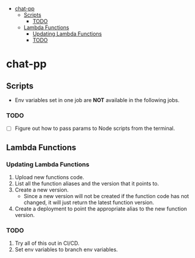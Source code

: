 - [chat-pp](#chat-pp)
  - [Scripts](#scripts)
    - [TODO](#todo)
  - [Lambda Functions](#lambda-functions)
    - [Updating Lambda Functions](#updating-lambda-functions)
    - [TODO](#todo-1)

# chat-pp

## Scripts

- Env variables set in one job are **NOT** available in the following jobs.

### TODO

- [ ] Figure out how to pass params to Node scripts from the terminal.

## Lambda Functions

### Updating Lambda Functions

1. Upload new functions code.
2. List all the function aliases and the version that it points to.
3. Create a new version.
   - Since a new version will not be created if the function code has not changed, it will just return the latest function version.
4. Create a deployment to point the appropriate alias to the new function version.

### TODO

1. Try all of this out in CI/CD.
2. Set env variables to branch env variables.
